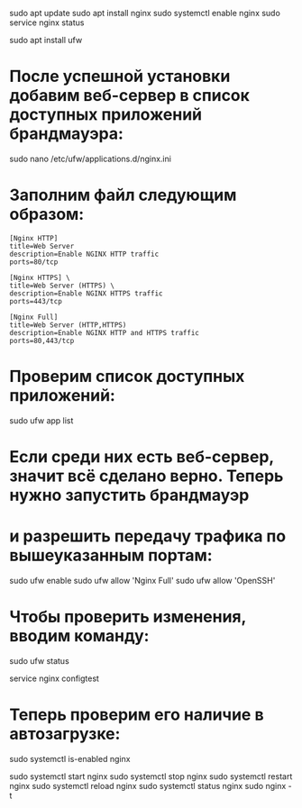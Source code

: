 sudo apt update
sudo apt install nginx
sudo systemctl enable nginx
sudo service nginx status


sudo apt install ufw

# После успешной установки добавим веб-сервер в список доступных приложений брандмауэра:
sudo nano /etc/ufw/applications.d/nginx.ini

# Заполним файл следующим образом:
```
[Nginx HTTP]
title=Web Server
description=Enable NGINX HTTP traffic
ports=80/tcp

[Nginx HTTPS] \
title=Web Server (HTTPS) \
description=Enable NGINX HTTPS traffic
ports=443/tcp

[Nginx Full]
title=Web Server (HTTP,HTTPS)
description=Enable NGINX HTTP and HTTPS traffic
ports=80,443/tcp
```

# Проверим список доступных приложений:
sudo ufw app list

# Если среди них есть веб-сервер, значит всё сделано верно. Теперь нужно запустить брандмауэр 
# и разрешить передачу трафика по вышеуказанным портам:
sudo ufw enable
sudo ufw allow 'Nginx Full'
sudo ufw allow 'OpenSSH'


# Чтобы проверить изменения, вводим команду:
sudo ufw status



service nginx configtest

# Теперь проверим его наличие в автозагрузке:
sudo systemctl is-enabled nginx

sudo systemctl start nginx
sudo systemctl stop nginx
sudo systemctl restart nginx
sudo systemctl reload nginx
sudo systemctl status nginx
sudo nginx -t